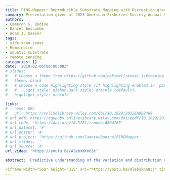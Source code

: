 ```yaml
---
title: PING-Mapper: Reproducible Substrate Mapping with Recreation-grade Sonar Systems
summary: Presentation given at 2023 American Fisheries Society Annual Meeting in Grand Rapids, MI.
authors: 
- Cameron S. Bodine
- Daniel Buscombe
- Adam J. Kaeser
tags:
- side-scan sonar
- Humminbird
- aquatic substrate
- remote sensing
categories: []
date: '2019-02-05T00:00:00Z'
# slides:
#   # Choose a theme from https://github.com/hakimel/reveal.js#theming
#   theme: black
#   # Choose a code highlighting style (if highlighting enabled in `params.toml`)
#   #   Light style: github.Dark style: dracula (default).
#   highlight_style: dracula

links:
# - name: URL
#   url: https://onlinelibrary.wiley.com/doi/10.1029/2022EA002469
# url_pdf: https://agupubs.onlinelibrary.wiley.com/doi/epdf/10.1029/2022EA002469
# url_code: 'https://doi.org/10.5281/zenodo.6604785'
# url_dataset: '#'
# url_poster: '#'
# url_project: 'https://github.com/CameronBodine/PINGMapper'
# url_slides: ''
# url_source: '#'
url_video: 'https://youtu.be/AlebxkKn83c'

abstract: 'Predictive understanding of the variation and distribution of substrates at large spatial extents in aquatic systems is severely lacking. This hampers efforts to numerically predict the occurrence and distribution of specific benthic habitats important to aquatic species, which must be observed in the field. Existing survey methods are limited in scale, require heavy and technically sophisticated survey equipment, or are prohibitively expensive for surveying and mapping. Recreation-grade side scan sonar (SSS) instruments, or fishfinders, have demonstrated their unparalleled value in a lightweight and easily-to-deploy system to image benthic habitats efficiently at the landscape-level. Existing methods for generating geospatial datasets from these sonar systems require a high-level of interaction from the user and are primarily closed-source, limiting opportunities for community-driven enhancements. We introduce PING-Mapper, an open-source and freely available Python-based software for generating geospatial benthic datasets from recreation-grade SSS systems. PING-Mapper is an end-to-end framework for surveying and mapping aquatic systems at large spatial extents reproducibly, with minimal intervention from the user. Version 1.0 of the software (Summer 2022) decodes sonar recordings from any existing Humminbird® side imaging system, export plots of sonar intensities and sensor-derived bedpicks and generates georeferenced mosaics of geometrically corrected sonar imagery. Version 2.0 of the software, to be released Summer 2023, extends PING-Mapper functionality by incorporating deep neural network models that automatically locate and mask sonar shadows, calculate independent bedpicks from both side scan channels, and classify substrates at the pixel level. The widespread availability of substrate information in aquatic systems will inform fish sampling efforts, habitat suitability models, and planning and monitoring habitat restoration.'

<iframe width="560" height="315" src="https://youtu.be/AlebxkKn83c" title="YouTube video player" frameborder="0" allow="accelerometer; autoplay; clipboard-write; encrypted-media; gyroscope; picture-in-picture; web-share" allowfullscreen></iframe> 
---
```



